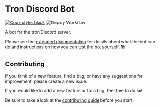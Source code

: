 # Tron Discord Bot

[![Code style: black](https://img.shields.io/badge/code%20style-black-000000.svg)](https://github.com/psf/black)
![Deploy Workflow](https://github.com/uwaterloo-tron/discord-bot/actions/workflows/prod.yml/badge.svg)


A bot for the tron Discord server.

Please see the [extended documentation][1] for details about what the bot can do
and instructions on how you can test the bot yourself. :books:


## Contributing

If you think of a new feature, find a bug, or have any suggestions for
improvement, please create a new issue.

If you would like to add a new feature or fix a bug, feel free to do so!

Be sure to take a look at the [contributing guide][2] before you start.

[1]: https://uwaterloo-tron.github.io/discord-bot/
[2]: https://uwaterloo-tron.github.io/discord-bot/Contributing/
